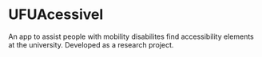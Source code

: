 # UFUAcessivel
An app to assist people with mobility disabilites find accessibility elements at the university.
Developed as a research project.
